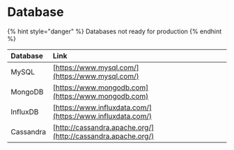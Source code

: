 # Database

{% hint style="danger" %}
Databases not ready for production
{% endhint %}

| Database | Link |
| :--- | :--- |
| MySQL | [https://www.mysql.com/](https://www.mysql.com/) |
| MongoDB | [https://www.mongodb.com](https://www.mongodb.com) |
| InfluxDB | [https://www.influxdata.com/](https://www.influxdata.com/) |
| Cassandra | [http://cassandra.apache.org/](http://cassandra.apache.org/) |

